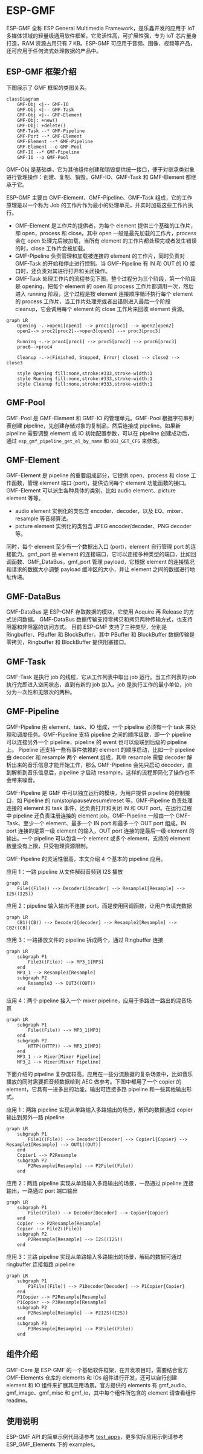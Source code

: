 # ESP-GMF
ESP-GMF 全称 ESP General Multimedia Framework，是乐鑫开发的应用于 IoT 多媒体领域的轻量级通用软件框架。它灵活性高，可扩展性强，专为 IoT 芯片量身打造，RAM 资源占用只有 7 KB。ESP-GMF 可应用于音频、图像、视频等产品，还可应用于任何流式处理数据的产品中。

## ESP-GMF 框架介绍

下图展示了 GMF 框架的类图关系。
```mermaid
classDiagram
    GMF-Obj <|-- GMF-IO
    GMF-Obj <|-- GMF-Task
    GMF-Obj <|-- GMF-Element
    GMF-Obj: +new()
    GMF-Obj: +delete()
    GMF-Task --* GMF-Pipeline
    GMF-Port --* GMF-Element
    GMF-Element --* GMF-Pipeline
    GMF-Element --o GMF-Pool
    GMF-IO --* GMF-Pipeline
    GMF-IO --o GMF-Pool
```
GMF-Obj 是基础类，它为其他组件创建和销毁提供统一接口，便于对继承类对象进行管理操作：创建、复制、销毁。GMF-IO、GMF-Task 和 GMF-Element 都继承于它。

ESP-GMF 主要由 GMF-Element、GMF-Pipeline、GMF-Task 组成，它的工作原理是以一个称为 Job 的工作片作为最小的处理单元，并实时加载这些工作片执行。
- GMF-Element 是工作片的提供者，为每个 element 提供三个基础的工作片，即 open，process 和 close。其中 open 一般是最先加载的工作片，process 会在 open 处理完后被加载，当所有 element 的工作片都处理完或者发生错误的时，close 工作片会被加载。
- GMF-Pipeline 负责管理和加载被连接的 element 的工作片，同时负责对 GMF-Task 的开始和停止进行控制。当 GMF-Pipeline 有 IN 和 OUT 的 IO 接口时，还负责对其进行打开和关闭操作。
- GMF-Task 处理工作片的流程参见下图。整个过程分为三个阶段，第一个阶段是 opening，把每个 element 的 open 和 process 工作片都调用一次，然后进入 running 阶段，这个过程是按 element 连接顺序循环执行每个 element 的 process 工作片，当工作片处理完或者出错则进入最后一个阶段 cleanup，它会调用每个 element 的 close 工作片来回收 element 资源。

```mermaid
graph LR
    Opening -.->open1[open1] --> proc1[proc1] --> open2[open2]
    open2--> proc2[proc2]-->open3[open3] --> proc3[proc3]

    Running -.-> proc4[proc1] --> proc5[proc2] --> proc6[proc3]
    proc6-->proc4

    Cleanup -.->|Finished, Stopped, Error| close1 --> close2 --> close3

    style Opening fill:none,stroke:#333,stroke-width:1
    style Running fill:none,stroke:#333,stroke-width:1
    style Cleanup fill:none,stroke:#333,stroke-width:1
```
## GMF-Pool
GMF-Pool 是 GMF-Element 和 GMF-IO 的管理单元。GMF-Pool 根据字符串列表创建 pipeline，先创建存储对象的复制品，然后连接成 pipeline。如果新 pipeline 需要调整 element 或 IO 初始配置参数，可以在 pipeline 创建成功后，通过 `esp_gmf_pipeline_get_el_by_name` 和 `OBJ_GET_CFG` 来修改。

## GMF-Element
GMF-Element 是 pipeline 的重要组成部分，它提供 open、process 和 close 工作函数，管理 element 端口 (port)，提供访问每个 element 功能函数的接口。GMF-Element 可以派生各种具体的类别，比如 audio element、picture element 等等。
- audio element 实例化的类包含 encoder、decoder，以及 EQ、mixer、resample 等音频算法。
- picture element 实例化的类包含 JPEG encoder/decoder、PNG decoder 等。

同时，每个 element 至少有一个数据出入口 (port)，element 自行管理 port 的连接能力。gmf_port 是 element 的连接端口，它可以连接多种类型的端口，比如回调函数、GMF_DataBus。gmf_port 管理 payload，它根据 element 的连接情况和请求的数据大小调整 payload 缓冲区的大小，并让 element 之间的数据进行地址传递。

## GMF-DataBus
GMF-DataBus 是 ESP-GMF 存取数据的模块，它使用 Acquire 再 Release 的方式访问数据。 GMF-DataBus 数据传输支持零拷贝和拷贝两种传输方式，也支持阻塞和非阻塞的访问方式。
目前 ESP-GMF 支持了三种类型，分别是 Ringbuffer、PBuffer 和 BlockBuffer，其中 PBuffer 和 BlockBuffer 数据传输是零拷贝，Ringbuffer 和 BlockBuffer 提供阻塞接口。

## GMF-Task
GMF-Task 是执行 job 的线程，它从工作列表中取出 job 运行。当工作列表的 job 执行完即进入空闲状态，直到有新的 job 加入。job 是执行工作的最小单位，job 分为一次性和无限次的两种。

## GMF-Pipeline
GMF-Pipeline 由 element、task、IO 组成，一个 pipeline 必须有一个 task 来处理和调度任务。GMF-Pipeline 支持 pipeline 之间的顺序级联，即一个 pipeline 可以连接另外一个 pipeline，pipeline 的 event 也可以级联到后级的 pipeline 上。
Pipeline 还支持一些有事件依赖的 element 的顺序启动，比如一个 pipeline 由 decoder 和 resample 两个 element 组成，其中 resample 需要 decoder 解析出来的音乐信息才能开始工作，那么 GMF-Pipeline 会先只启动 decoder，直到解析到音乐信息后，pipeline 才启动 resample。这样的流程即简化了操作也不会带来噪音。

GMF-Pipeline 是 GMF 中可以独立运行的模块，为用户提供 pipeline 的控制接口，如 Pipeline 的 run\stop\pause\resume\reset 等。GMF-Pipeline 负责处理连接的 element 和 task 事件，还负责打开和关闭 IN 和 OUT port。在运行过程中 pipeline 还负责注册连接的 element job。GMF-Pipeline 一般由一个 GMF-Task、至少一个 element、最多一个 IN port 和最多一个 OUT port 组成。IN port 连接的是第一级 element 的输入，OUT port 连接的是最后一级 element 的输出。一个 pipeline 可以包含一个 element 或多个 element，支持的 element 数量没有上限，只受物理资源限制。

GMF-Pipeline 的灵活性很高，本文介绍 4 个基本的 pipeline 应用。

应用 1：一路 pipeline 从文件解码音频到 I2S 播放
```mermaid
graph LR
    File((File)) --> Decoder1[decoder] --> Resample1[Resample] --> I2S((I2S))
```

应用 2：pipeline 输入输出不连接 port，而是使用回调函数，让用户去填充数据
```mermaid
graph LR
    CB1((CB)) --> Decoder2[decoder] --> Resample2[Resample] --> CB2((CB))
```

应用 3：一路播放文件的 pipeline 拆成两个，通过 Ringbuffer 连接
```mermaid
graph LR
    subgraph P1
        File3((File)) --> MP3_1[MP3]
    end
    MP3_1 --> Resample3[Resample]
    subgraph P2
        Resample3 --> OUT3((OUT))
    end
```
应用 4：两个 pipeline 接入一个 mixer pipeline，应用于多路进一路出的混音场景
```mermaid
graph LR
    subgraph P1
        File((File)) --> MP3_1[MP3]
    end
    subgraph P2
        HTTP((HTTP)) --> MP3_2[MP3]
    end
    MP3_1 --> Mixer[Mixer Pipeline]
    MP3_2 --> Mixer[Mixer Pipeline]
```

下面介绍的 pipeline 复杂度较高，应用在一些分流数据的复杂场景中，比如音乐播放的同时需要把音频数据给到 AEC 做参考。下图中都用了一个 copier 的 element，它具有一进多出的功能，输出可连接多路 pipeline 和一些其他输出形式。

应用 1：两路 pipeline 实现从单路输入多路输出的场景，解码的数据通过 copier 输出到另外一路 pipeline

```mermaid
graph LR
    subgraph P1
        File1((File)) --> Decoder1[Decoder] --> Copier1{Copier} --> Resample1[Resample] --> OUT1((OUT))
    end
    Copier1 --> P2Resample
    subgraph P2
        P2Resample[Resample] --> P2File((File))
    end
```

应用 2：两路 pipeline 实现从单路输入多路输出的场景，一路通过 pipeline 连接输出，一路通过 port 端口输出
```mermaid
graph LR
    subgraph P1
        File((File)) --> Decoder[Decoder] --> Copier{Copier}
    end
    Copier --> P2Resample[Resample]
    Copier --> File2((File))
    subgraph P2
        P2Resample[Resample] --> I2S((I2S))
    end
```

应用 3：三路 pipeline 实现从单路输入多路输出的场景，解码的数据可通过 ringbuffer 连接每路 pipeline
```mermaid
graph LR
    subgraph P1
        P1File((File)) --> P1Decoder[Decoder] --> P1Copier{Copier}
    end
    P1Copier --> P2Resample[Resample]
    P1Copier --> P3Resample[Resample]
    subgraph P2
        P2Resample[Resample] --> P2I2S((I2S))
    end
    subgraph P3
        P3Resample[Resample] --> P3File((File))
    end
```

## 组件介绍
GMF-Core 是 ESP-GMF 的一个基础软件框架，在开发项目时，需要结合官方 GMF-Elements 仓库的 elements 和 IOs 组件进行开发，还可以自行创建 element 和 IO 组件来扩展其应用场景。官方提供的 elements 有 gmf_audio、gmf_image、gmf_misc 和 gmf_io，其中每个组件所包含的 element 请查看组件 readme。

## 使用说明
ESP-GMF API 的简单示例代码请参考 [test_apps](./test_apps/main/cases/gmf_pool_test.c)，更多实际应用示例请参考 ESP_GMF_Elements 下的 examples。
